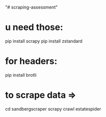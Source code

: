 "# scraping-assessment" 
# u need those:
pip install scrapy
pip install zstandard
# for headers:
pip install brotli


# to scrape data =>
cd sandbergscraper
scrapy crawl estatespider